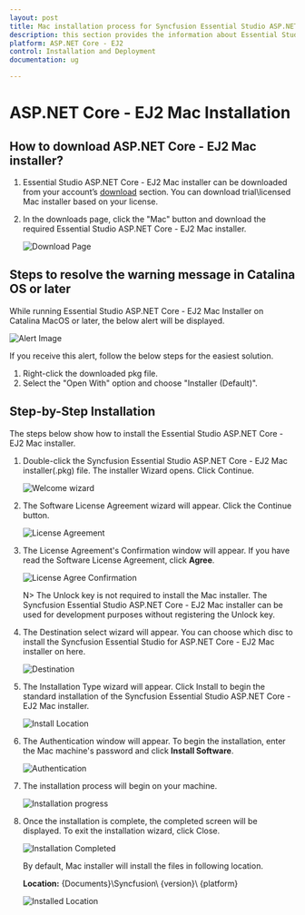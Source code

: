 ```yaml
---
layout: post
title: Mac installation process for Syncfusion Essential Studio ASP.NET Core - EJ2
description: this section provides the information about Essential Studio ASP.NET Core - EJ2 mac installer and steps for installation
platform: ASP.NET Core - EJ2
control: Installation and Deployment
documentation: ug

---
```


# ASP.NET Core - EJ2 Mac Installation

## How to download ASP.NET Core - EJ2 Mac installer?

1. Essential Studio ASP.NET Core - EJ2 Mac installer can be downloaded from your account’s [download](https://help.syncfusion.com/common/essential-studio/download) section. You can download trial\licensed Mac installer based on your license.

2. In the downloads page, click the "Mac" button and download the required Essential Studio ASP.NET Core - EJ2 Mac installer.

   ![Download Page](Mac-Installer_images/Mac_Download.png)  


## Steps to resolve the warning message in Catalina OS or later

   While running Essential Studio ASP.NET Core - EJ2 Mac Installer on Catalina MacOS or later, the below alert will be displayed.

   ![Alert Image](Mac-Installer_images/Mac_Catalina_MacOS_Alert.png)  
     
   If you receive this alert, follow the below steps for the easiest solution.   

   1.	Right-click the downloaded pkg file.
   2.	Select the "Open With" option and choose "Installer (Default)".

## Step-by-Step Installation

The steps below show how to install the Essential Studio ASP.NET Core - EJ2 Mac installer. 

1. Double-click the Syncfusion Essential Studio ASP.NET Core - EJ2 Mac installer(.pkg) file. The installer Wizard opens. Click Continue.

   ![Welcome wizard](Mac-Installer_images/Mac_Installer1.png)
   

2. The Software License Agreement wizard will appear. Click the Continue button.

   ![License Agreement](Mac-Installer_images/Mac_Installer2.png)   
   

3. The License Agreement's Confirmation window will appear. If you have read the Software License Agreement, click **Agree**.

   ![License Agree Confirmation](Mac-Installer_images/Mac_Installer3.png)
   
   N> The Unlock key is not required to install the Mac installer. The Syncfusion Essential Studio ASP.NET Core - EJ2 Mac installer can be used for development purposes without registering the Unlock key.


4. The Destination select wizard will appear. You can choose which disc to install the Syncfusion Essential Studio for ASP.NET Core - EJ2 Mac installer on here.

   ![Destination](Mac-Installer_images/Mac_Installer4.png)

5. The Installation Type wizard will appear. Click Install to begin the standard installation of the Syncfusion Essential Studio ASP.NET Core - EJ2 Mac installer.

   ![Install Location](Mac-Installer_images/Mac_Installer5.png)

6. The Authentication window will appear. To begin the installation, enter the Mac machine's password and click **Install Software**.

   ![Authentication](Mac-Installer_images/Mac_Installer6.png)

7. The installation process will begin on your machine. 
   
   ![Installation progress](Mac-Installer_images/Mac_Installer7.png)
   
8. Once the installation is complete, the completed screen will be displayed. To exit the installation wizard, click Close. 

   ![Installation Completed](Mac-Installer_images/Mac_Installer8.png)
   
   By default, Mac installer will install the files in following location.

   **Location:** {Documents}\Syncfusion\ {version}\ {platform}
   
   ![Installed Location](Mac-Installer_images/Mac_Installer9.png)

